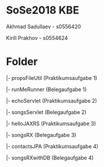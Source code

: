 # SoSe2018 KBE

Akhmad Sadullaev - s0556420

Kirill Prakhov - s0554624


# Folder

|- propsFileUtil       (Praktikumsaufgabe 1)

|- runMeRunner         (Belegaufgabe 1)

|- echoServlet         (Praktikumsaufgabe 2)

|- songsServlet        (Belegaufgabe 2)

|- helloJAXRS          (Praktikumsaufgabe 3)

|- songsRX             (Belegaufgabe 3)

|- contactsJPA         (Praktikumsaufgabe 4)

|- songsRXwithDB       (Belegaufgabe 4)

